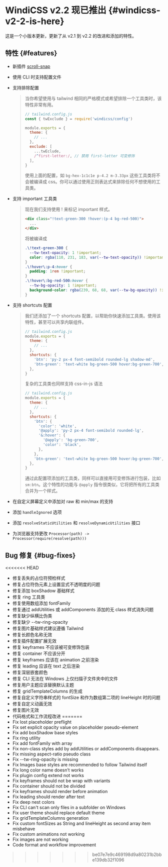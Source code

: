 # WindiCSS v2.2 现已推出 {#windicss-v2-2-is-here}

这是一个小版本更新，更新了从 v2.1 到 v2.2 的改进和添加的特性。

## 特性 {#features}

- 新插件 [scroll-snap](https://cn.windicss.org/plugins/official/scroll-snap.html)

- 使用 CLI 时支持配置文件

- 支持排除配置

  > 当你希望使用与 tailwind 相同的严格模式或希望排除一个工具类时，该特性非常有用。
  >
  > ```js
  > // tailwind.config.js
  > const { twExclude } = require('windicss/config')
  >
  > module.exports = {
  >   theme: {
  >     // ...
  >   },
  >   exclude: [
  >     ...twEclude,
  >     /^first-letter:/, // 禁用 first-letter 可变修饰
  >   ],
  > }
  > ```
  >
  > 使用上面的配置，如 `bg-hex-1c1c1e p-4.2 m-3.33px` 这些工具类将不会被编译成 css。你可以通过使用正则表达式来排除任何不想使用的工具类。

- 支持 important 工具类

  > 现在我们支持使用 ! 来标记 important 样式。
  >
  > ```html
  > <div class="!text-green-300 !hover:(p-4 bg-red-500)">
  >   ...
  > </div>
  > ```
  >
  > 将被编译成
  >
  > ```css
  > .\!text-green-300 {
  >   --tw-text-opacity: 1 !important;
  >   color: rgba(110, 231, 183, var(--tw-text-opacity)) !important;
  > }
  > .\!hover\:p-4:hover {
  >   padding: 1rem !important;
  > }
  > .\!hover\:bg-red-500:hover {
  >   --tw-bg-opacity: 1 !important;
  >   background-color: rgba(239, 68, 68, var(--tw-bg-opacity)) !important;
  > }
  > ```

- 支持 shortcuts 配置

  > 我们还添加了一个 shortcuts 配置，以帮助你快速添加工具类。使用该特性，甚至可以共享内联组件。
  >
  > ```js
  > // tailwind.config.js
  > module.exports = {
  >   theme: {
  >     // ...
  >   },
  >   shortcuts: {
  >     'btn': 'py-2 px-4 font-semibold rounded-lg shadow-md',
  >     'btn-green': 'text-white bg-green-500 hover:bg-green-700',
  >   },
  > }
  > ```
  >
  > 复杂的工具类也同样支持 css-in-js 语法
  >
  > ```js
  > // tailwind.config.js
  > module.exports = {
  >   theme: {
  >     // ...
  >   },
  >   shortcuts: {
  >     'btn': {
  >       'color': 'white',
  >       '@apply': 'py-2 px-4 font-semibold rounded-lg',
  >       '&:hover': {
  >         '@apply': 'bg-green-700',
  >         'color': 'black',
  >       },
  >     },
  >     'btn-green': 'text-white bg-green-500 hover:bg-green-700',
  >   },
  > }
  > ```
  >
  > 通过此配置项添加的工具类，同样可以直接用可变修饰进行包装，比如 `sm:btn`。这个特性的功能与 `@apply` 指令很类似，它将把所有的工具类合并为一个样式。

- 在自定义屏幕定义中添加对 raw 和 min/max 的支持

- 添加 `handleIgnored` 选项

- 添加 `resolveStaticUtilities` 和 `resolveDynamicUtilities` 接口

- 为浏览器支持更改 `Processor(path) -> Processor(require(resolve(path)))`

## Bug 修复 {#bug-fixes}

<<<<<<< HEAD
- 修复丢失的占位符预检样式
- 修复占位符伪元素上设置显式不透明度的问题
- 修复添加 boxShadow 基础样式
- 修复 ring 工具类
- 修复使用数组添加 fontFamily
- 修复通过 addUtilities 或 addComponents 添加的无 class 样式消失问题
- 修复缺少纵横比伪类
- 修复缺少 --tw-ring-opacity
- 修复图片基础样式建议遵循 Tailwind
- 修复长颜色名称无效
- 修复插件配置扩展无效
- 修复 keyframes 不应该被可变修饰包装
- 修复 container 不应该分开
- 修复 keyframes 应该在 animation 之前渲染
- 修复 leading 应该在 text 之后渲染
- 修复深层嵌套颜色
- 修复 CLI 无法在 Windows 上仅扫描子文件夹中的文件
- 修复用户主题应该替换默认主题
- 修复 gridTemplateColumns 的生成
- 修复自定义字符串样式的 fontSize 和作为数组第二项的 lineHeight 时的问题
- 修复自定义动画无效
- 修复图片无效
- 代码格式和工作流程改进
=======
- Fix lost placeholder preflight
- Fix set explicit opacity value on placeholder pseudo-element
- Fix add boxShadow base styles
- Fix ring utility
- Fix add fontFamily with array
- Fix non-class styles add by addUtilities or addComponents disappears.
- Fix missing aspect-ratio pseudo class
- Fix --tw-ring-opacity is missing
- Fix Images base styles are recommended to follow Tailwind itself
- Fix long color name doesn’t works
- Fix plugin config extend not works
- Fix keyframes should not be wrap with variants
- Fix container should not be divided
- Fix keyframes should render before animation
- Fix leading should render after text
- Fix deep nest colors
- Fix CLI can't scan only files in a subfolder on Windows
- Fix user theme should replace default theme
- Fix gridTemplateColumns generation
- Fix custom fontSizes as String and lineHeight as second array item misbehave
- Fix custom animations not working
- Fix images are not working
- Code format and workflow improvement
>>>>>>> be07e7e9c469198d9a80231b2bbe139db32f1096
